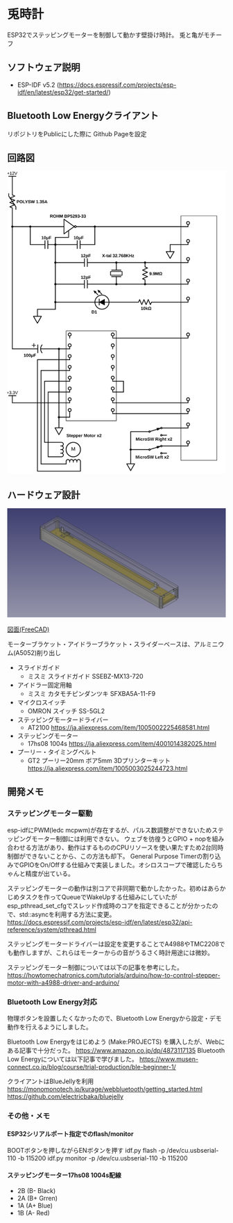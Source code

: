 # 兎時計

ESP32でステッピングモーターを制御して動かす壁掛け時計。
兎と亀がモチーフ

## ソフトウェア説明

* ESP-IDF v5.2 (https://docs.espressif.com/projects/esp-idf/en/latest/esp32/get-started/)

## Bluetooth Low Energyクライアント

リポジトリをPublicにした際に Github Pageを設定

## 回路図

![Schematic](docs/rabbit_clock_scheme.svg)

## ハードウェア設計

![Drawing](docs/rabbit_clock_drawing_preview.png)

[図面(FreeCAD)](docs/rabbit_clock_drawing.FCStd)

モーターブラケット・アイドラーブラケット・スライダーベースは、アルミニウム(A5052)削り出し

- スライドガイド
    - ミスミ スライドガイド SSEBZ-MX13-720
- アイドラー固定用軸 
    - ミスミ カタモチピンダンツキ SFXBA5A-11-F9
- マイクロスイッチ
    - OMRON スイッチ SS-5GL2
- ステッピングモータードライバー
    - AT2100 https://ja.aliexpress.com/item/1005002225468581.html
- ステッピングモーター
    - 17hs08 1004s https://ja.aliexpress.com/item/4001014382025.html
- プーリー・タイミングベルト
    - GT2 プーリー20mm ボア5mm 3Dプリンターキット https://ja.aliexpress.com/item/1005003025244723.html

## 開発メモ

### ステッピングモーター駆動
esp-idfにPWM(ledc mcpwm)が存在するが、パルス数調整ができないためステッピングモーター制御には利用できない。
ウェブを彷徨うとGPIO + nopを組み合わせる方法があり、動作はするもののCPUリソースを使い果たすため2台同時制御ができないことから、この方法も却下。
General Purpose Timerの割り込みでGPIOをOn/Offする仕組みで実装しました。オシロスコープで確認したらちゃんと精度が出ている。

ステッピングモーターの動作は別コアで非同期で動かしたかった。初めはあらかじめタスクを作ってQueueでWakeUpする仕組みにしていたが
esp_pthread_set_cfgでスレッド作成時のコアを指定できることが分かったので、std::asyncを利用する方法に変更。
https://docs.espressif.com/projects/esp-idf/en/latest/esp32/api-reference/system/pthread.html

ステッピングモータードライバーは設定を変更することでA4988やTMC2208でも動作しますが、これらはモーターからの音がうるさく時計用途には微妙。

ステッピングモーター制御については以下の記事を参考にした。
https://howtomechatronics.com/tutorials/arduino/how-to-control-stepper-motor-with-a4988-driver-and-arduino/


### Bluetooth Low Energy対応
物理ボタンを設置したくなかったので、Bluetooth Low Energyから設定・デモ動作を行えるようにしました。

Bluetooth Low Energyをはじめよう (Make:PROJECTS) を購入したが、Webにある記事で十分だった。
https://www.amazon.co.jp/dp/4873117135
Bluetooth Low Energyについては以下記事で学びました。
https://www.musen-connect.co.jp/blog/course/trial-production/ble-beginner-1/

クライアントはBlueJellyを利用
https://monomonotech.jp/kurage/webbluetooth/getting_started.html
https://github.com/electricbaka/bluejelly

### その他・メモ

#### ESP32シリアルポート指定でのflash/monitor

BOOTボタンを押しながらENボタンを押す
idf.py flash -p /dev/cu.usbserial-110 -b 115200
idf.py monitor -p /dev/cu.usbserial-110 -b 115200

#### ステッピングモーター17hs08 1004s配線
- 2B (B- Black)
- 2A (B+ Grren)
- 1A (A+ Blue)
- 1B (A- Red)
